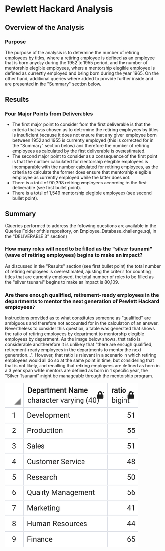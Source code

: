 # Pewlett Hackard Analysis

## Overview of the Analysis

### Purpose

The purpose of the analysis is to determine the number of retiring employees by titles, where a retiring employee is defined as an employee that is born anyday during the 1952 to 1955 period, and the number of mentorship elegible employees, where a mentorship elegible employee is defined as currently employed and being born during the year 1965. On the other hand, additional queries where added to provide further inside and are presented in the "Summary" section below.

## Results

### Four Major Points from Deliverables

* The first major point to consider from the first deliverable is that the criteria that was chosen as to determine the retiring employees by titles is insuficient because it does not ensure that any given employee born between 1952 and 1955 is currently employed (this is corrected for in the "Summary" section below) and therefore the number of retiring employees as calculated by the first deliverable is overestimated.
* The second major point to consider as a consequence of the first point is that the number calculated for mentorship elegible employees is incomparable with the number calculated for retiring employees, as the criteria to calculate the former does ensure that mentorship elegible employee as currently employed while the latter does not. 
* There is a total of 90,398 retiring employees according to the first deliverable (see first bullet point).
* There is a total of 1,549 mentorship elegible employees (see second bullet point).

## Summary

(Queries performed to address the following questions are available in the Queries Folder of this repository, on Employee_Database_challenge.sql, in the "DELIVERABLE 3" section)

### How many roles will need to be filled as the "silver tsunami" (wave of retiring employees) begins to make an impact?

As discussed in the "Results" section (see first bullet point) the total number of retiring employees is overestimated, ajusting the criteria for counting titles that are currently employed, the total number of roles to be filled as the "silver tsunami" begins to make an impact is 80,109. 

### Are there enough qualified, retirement-ready employees in the departments to mentor the next generation of Pewlett Hackard employees?

Instructions provided as to what constitutes someone as "qualified" are ambiguous and therefore not accounted for in the calculation of an answer. Nevertheless to consider this question, a table was generated that shows the ratio of retiring employees by department to mentorship elegible employees by department. As the image below shows, that ratio is considerable and therefore it is unlikely that "there are enough qualified, retirement-ready employees in the departments to mentor the next generation...". However, that ratio is relevant in a scenario in which retiring employees would all do so at the same point in time, but considering that that is not likely, and recalling that retiring employees are defined as born in a 3 year span while mentors are defined as born in 1 specific year, the "Silver Tsunami" might be manageable through the mentorship program.

![](Images/ratio_by_department.png)




